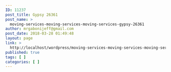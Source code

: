 ```yaml
---
ID: 11237
post_title: Gypsy 26361
post_name: >
  moving-services-moving-services-moving-services-gypsy-26361
author: mrgabonijeff@gmail.com
post_date: 2018-03-28 01:49:48
layout: page
link: >
  http://localhost/wordpress/moving-services-moving-services-moving-services-gypsy-26361/
published: true
tags: [ ]
categories: [ ]
---
```

